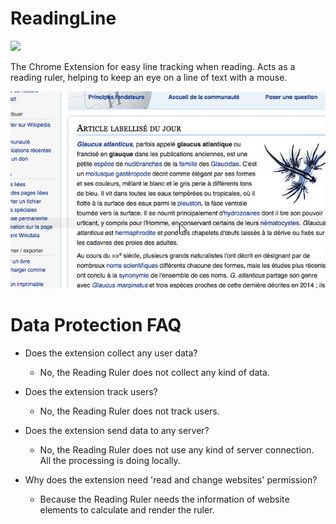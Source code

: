 # ReadingLine

[![](download.svg)](https://chrome.google.com/webstore/detail/readingline/bedndhimamenfipaocmhcpcickamhfnm?hl=en)

The Chrome Extension for easy line tracking when reading. Acts as a reading ruler, helping to keep an eye on a line of text with a mouse.

![](demo.jpg)

# Data Protection FAQ

- Does the extension collect any user data?
  - No, the Reading Ruler does not collect any kind of data.

- Does the extension track users?
  - No, the Reading Ruler does not track users.

- Does the extension send data to any server?
  - No, the Reading Ruler does not use any kind of server connection. All the processing is doing locally.

- Why does the extension need 'read and change websites' permission?
  - Because the Reading Ruler needs the information of website elements to calculate and render the ruler.
